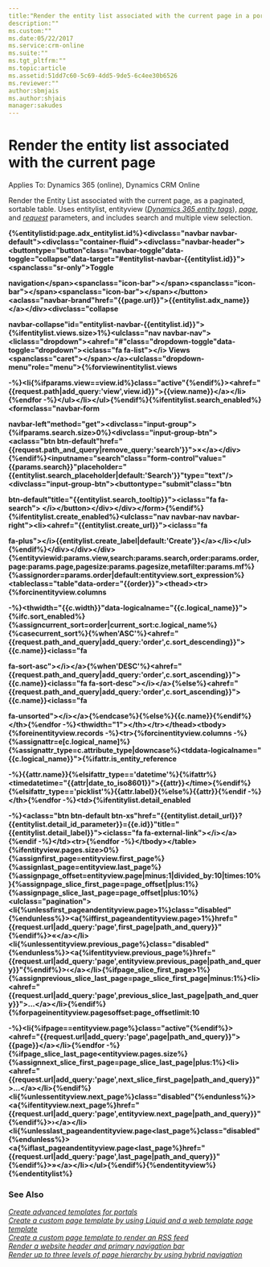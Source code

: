 ```yaml
---
title:"Render the entity list associated with the current page in a portal in Dynamics 365 | MicrosoftDocs"
description:""
ms.custom:""
ms.date:05/22/2017
ms.service:crm-online
ms.suite:""
ms.tgt_pltfrm:""
ms.topic:article
ms.assetid:51dd7c60-5c69-4dd5-9de5-6c4ee30b6526
ms.reviewer:""
author:sbmjais
ms.author:shjais
manager:sakudes
---
```

# Render the entity list associated with the current page

Applies To: Dynamics 365 (online), Dynamics CRM Online

Render the Entity List associated with the current page, as a paginated, sortable table. Uses entitylist, entityview ([*Dynamics 365 entity tags*](#dynamics-365-entity-tags)), [*page*](#page), and [*request*](#request) parameters, and includes search and multiple view selection.  

**{%entitylistid:page.adx\_entitylist.id%}&lt;divclass="navbar navbar-default"&gt;&lt;divclass="container-fluid"&gt;&lt;divclass="navbar-header"&gt;&lt;buttontype="button"class="navbar-toggle"data-toggle="collapse"data-target="\#entitylist-navbar-{{entitylist.id}}"&gt;&lt;spanclass="sr-only"&gt;Toggle**

**navigation&lt;/span&gt;&lt;spanclass="icon-bar"&gt;&lt;/span&gt;&lt;spanclass="icon-bar"&gt;&lt;/span&gt;&lt;spanclass="icon-bar"&gt;&lt;/span&gt;&lt;/button&gt;&lt;aclass="navbar-brand"href="{{page.url}}"&gt;{{entitylist.adx\_name}}&lt;/a&gt;&lt;/div&gt;&lt;divclass="collapse**

**navbar-collapse"id="entitylist-navbar-{{entitylist.id}}"&gt;{%ifentitylist.views.size&gt;1%}&lt;ulclass="nav navbar-nav"&gt;&lt;liclass="dropdown"&gt;&lt;ahref="\#"class="dropdown-toggle"data-toggle="dropdown"&gt;&lt;iclass="fa fa-list"&gt;&lt;/i&gt; Views &lt;spanclass="caret"&gt;&lt;/span&gt;&lt;/a&gt;&lt;ulclass="dropdown-menu"role="menu"&gt;{%forviewinentitylist.views**

**-%}&lt;li{%ifparams.view==view.id%}class="active"{%endif%}&gt;&lt;ahref="{{request.path|add\_query:'view',view.id}}"&gt;{{view.name}}&lt;/a&gt;&lt;/li&gt;{%endfor -%}&lt;/ul&gt;&lt;/li&gt;&lt;/ul&gt;{%endif%}{%ifentitylist.search\_enabled%}&lt;formclass="navbar-form**

**navbar-left"method="get"&gt;&lt;divclass="input-group"&gt;{%ifparams.search.size&gt;0%}&lt;divclass="input-group-btn"&gt;&lt;aclass="btn btn-default"href="{{request.path\_and\_query|remove\_query:'search'}}"&gt;&times;&lt;/a&gt;&lt;/div&gt;{%endif%}&lt;inputname="search"class="form-control"value="{{params.search}}"placeholder="{{entitylist.search\_placeholder|default:'Search'}}"type="text"/&gt;&lt;divclass="input-group-btn"&gt;&lt;buttontype="submit"class="btn**

**btn-default"title="{{entitylist.search\_tooltip}}"&gt;&lt;iclass="fa fa-search"&gt;&nbsp;&lt;/i&gt;&lt;/button&gt;&lt;/div&gt;&lt;/div&gt;&lt;/form&gt;{%endif%}{%ifentitylist.create\_enabled%}&lt;ulclass="nav navbar-nav navbar-right"&gt;&lt;li&gt;&lt;ahref="{{entitylist.create\_url}}"&gt;&lt;iclass="fa**

**fa-plus"&gt;&lt;/i&gt;{{entitylist.create\_label|default:'Create'}}&lt;/a&gt;&lt;/li&gt;&lt;/ul&gt;{%endif%}&lt;/div&gt;&lt;/div&gt;&lt;/div&gt;{%entityviewid:params.view,search:params.search,order:params.order,page:params.page,pagesize:params.pagesize,metafilter:params.mf%}{%assignorder=params.order|default:entityview.sort\_expression%}&lt;tableclass="table"data-order="{{order}}"&gt;&lt;thead&gt;&lt;tr&gt;{%forcinentityview.columns**

**-%}&lt;thwidth="{{c.width}}"data-logicalname="{{c.logical\_name}}"&gt;{%ifc.sort\_enabled%}{%assigncurrent\_sort=order|current\_sort:c.logical\_name%}{%casecurrent\_sort%}{%when'ASC'%}&lt;ahref="{{request.path\_and\_query|add\_query:'order',c.sort\_descending}}"&gt;{{c.name}}&lt;iclass="fa**

**fa-sort-asc"&gt;&lt;/i&gt;&lt;/a&gt;{%when'DESC'%}&lt;ahref="{{request.path\_and\_query|add\_query:'order',c.sort\_ascending}}"&gt;{{c.name}}&lt;iclass="fa fa-sort-desc"&gt;&lt;/i&gt;&lt;/a&gt;{%else%}&lt;ahref="{{request.path\_and\_query|add\_query:'order',c.sort\_ascending}}"&gt;{{c.name}}&lt;iclass="fa**

**fa-unsorted"&gt;&lt;/i&gt;&lt;/a&gt;{%endcase%}{%else%}{{c.name}}{%endif%}&lt;/th&gt;{%endfor -%}&lt;thwidth="1"&gt;&lt;/th&gt;&lt;/tr&gt;&lt;/thead&gt;&lt;tbody&gt;{%foreinentityview.records -%}&lt;tr&gt;{%forcinentityview.columns -%}{%assignattr=e\[c.logical\_name\]%}{%assignattr\_type=c.attribute\_type|downcase%}&lt;tddata-logicalname="{{c.logical\_name}}"&gt;{%ifattr.is\_entity\_reference**

**-%}{{attr.name}}{%elsifattr\_type=='datetime'%}{%ifattr%}&lt;timedatetime="{{attr|date\_to\_iso8601}}"&gt;{{attr}}&lt;/time&gt;{%endif%}{%elsifattr\_type=='picklist'%}{{attr.label}}{%else%}{{attr}}{%endif -%}&lt;/th&gt;{%endfor -%}&lt;td&gt;{%ifentitylist.detail\_enabled**

**-%}&lt;aclass="btn btn-default btn-xs"href="{{entitylist.detail\_url}}?{{entitylist.detail\_id\_parameter}}={{e.id}}"title="{{entitylist.detail\_label}}"&gt;&lt;iclass="fa fa-external-link"&gt;&lt;/i&gt;&lt;/a&gt;{%endif -%}&lt;/td&gt;&lt;tr&gt;{%endfor -%}&lt;/tbody&gt;&lt;/table&gt;{%ifentityview.pages.size&gt;0%}{%assignfirst\_page=entityview.first\_page%}{%assignlast\_page=entityview.last\_page%}{%assignpage\_offset=entityview.page|minus:1|divided\_by:10|times:10%}{%assignpage\_slice\_first\_page=page\_offset|plus:1%}{%assignpage\_slice\_last\_page=page\_offset|plus:10%}&lt;ulclass="pagination"&gt;&lt;li{%unlessfirst\_pageandentityview.page&gt;1%}class="disabled"{%endunless%}&gt;&lt;a{%iffirst\_pageandentityview.page&gt;1%}href="{{request.url|add\_query:'page',first\_page|path\_and\_query}}"{%endif%}&gt;&laquo;&lt;/a&gt;&lt;/li&gt;&lt;li{%unlessentityview.previous\_page%}class="disabled"{%endunless%}&gt;&lt;a{%ifentityview.previous\_page%}href="{{request.url|add\_query:'page',entityview.previous\_page|path\_and\_query}}"{%endif%}&gt;&lsaquo;&lt;/a&gt;&lt;/li&gt;{%ifpage\_slice\_first\_page&gt;1%}{%assignprevious\_slice\_last\_page=page\_slice\_first\_page|minus:1%}&lt;li&gt;&lt;ahref="{{request.url|add\_query:'page',previous\_slice\_last\_page|path\_and\_query}}"&gt;&hellip;&lt;/a&gt;&lt;/li&gt;{%endif%}{%forpageinentityview.pagesoffset:page\_offsetlimit:10**

**-%}&lt;li{%ifpage==entityview.page%}class="active"{%endif%}&gt;&lt;ahref="{{request.url|add\_query:'page',page|path\_and\_query}}"&gt;{{page}}&lt;/a&gt;&lt;/li&gt;{%endfor -%}{%ifpage\_slice\_last\_page&lt;entityview.pages.size%}{%assignnext\_slice\_first\_page=page\_slice\_last\_page|plus:1%}&lt;li&gt;&lt;ahref="{{request.url|add\_query:'page',next\_slice\_first\_page|path\_and\_query}}"&gt;&hellip;&lt;/a&gt;&lt;/li&gt;{%endif%}&lt;li{%unlessentityview.next\_page%}class="disabled"{%endunless%}&gt;&lt;a{%ifentityview.next\_page%}href="{{request.url|add\_query:'page',entityview.next\_page|path\_and\_query}}"{%endif%}&gt;&rsaquo;&lt;/a&gt;&lt;/li&gt;&lt;li{%unlesslast\_pageandentityview.page&lt;last\_page%}class="disabled"{%endunless%}&gt;&lt;a{%iflast\_pageandentityview.page&lt;last\_page%}href="{{request.url|add\_query:'page',last\_page|path\_and\_query}}"{%endif%}&gt;&raquo;&lt;/a&gt;&lt;/li&gt;&lt;/ul&gt;{%endif%}{%endentityview%}{%endentitylist%}**

### See Also

[*Create advanced templates for portals*](create-advanced-templates.md)  
[*Create a custom page template by using Liquid and a web template page template*](create-custom-template.md)  
[*Create a custom page template to render an RSS feed*](render-rss-custom-page-template.md)  
[*Render a website header and primary navigation bar*](render-site-header-primary-navigation.md)  
[*Render up to three levels of page hierarchy by using hybrid navigation*](hybrid-navigation-render-page-hierachy.md)  

